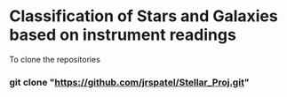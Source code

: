 # Classification of Stars and Galaxies based on instrument readings 

To clone the repositories 
### git clone "https://github.com/jrspatel/Stellar_Proj.git"
